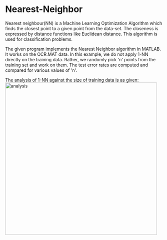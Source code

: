 # Nearest-Neighbor

Nearest neighbour(NN) is a Machine Learning Optimization Algorithm which finds the closest point to a given point from the data-set. The closeness is expressed by distance functions like Euclidean distance. This algorithm is used for classification problems. 

The given program implements the Nearest Neighbor algorithm in MATLAB. It works on the OCR.MAT data. In this example, we do not apply 1-NN directly on the training data. Rather, we randomly pick 'n' points from the training set and work on them. The test error rates are computed and compared for various values of 'n'. 

The analysis of 1-NN against the size of training data is as given: 
<img width="485" alt="analysis" src="https://cloud.githubusercontent.com/assets/21295042/22408838/1df1ae8e-e64e-11e6-8ef6-3397b4a614c0.PNG">
